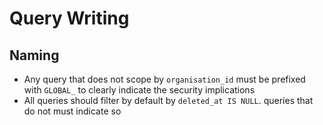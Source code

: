 # Query Writing

## Naming

- Any query that does not scope by `organisation_id` must be prefixed with `GLOBAL_` to clearly indicate the security implications
- All queries should filter by default by `deleted_at IS NULL`. queries that do not must indicate so
